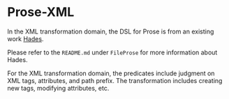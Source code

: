 ﻿# Prose-XML

In the XML transformation domain, the DSL for Prose is from an existing work [Hades](https://dl.acm.org/doi/10.1145/2908080.2908088).

Please refer to the `README.md` under `FileProse` for more information about Hades.

For the XML transformation domain, the predicates include judgment on XML tags, attributes, and path prefix.
The transformation includes creating new tags, modifying attributes, etc.
